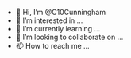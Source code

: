 - 👋 Hi, I’m @C10Cunningham
- 👀 I’m interested in ...
- 🌱 I’m currently learning ...
- 💞️ I’m looking to collaborate on ...
- 📫 How to reach me ...

<!---
C10Cunningham/C10Cunningham is a ✨ special ✨ repository because its `README.md` (this file) appears on your GitHub profile.
You can click the Preview link to take a look at your changes.
--->
